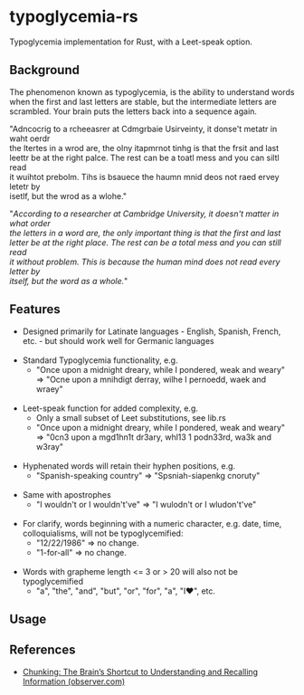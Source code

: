 # typoglycemia-rs

Typoglycemia implementation for Rust, with a Leet-speak option.

## Background

The phenomenon known as typoglycemia, is the ability to understand words when the first and last letters are stable, but the intermediate letters are scrambled. Your brain puts the letters back into a sequence again.

"Adncocrig to a rcheeasrer at Cdmgrbaie Usirveinty, it donse't metatr in waht oerdr  
the ltertes in a wrod are, the olny itapmrnot tinhg is that the frsit and last  
leettr be at the right palce. The rest can be a toatl mess and you can siltl read  
it wuihtot prebolm. Tihs is bsauece the haumn mnid deos not raed ervey letetr by  
isetlf, but the wrod as a wlohe."

"_According to a researcher at Cambridge University, it doesn't matter in what order  
the letters in a word are, the only important thing is that the first and last  
letter be at the right place. The rest can be a total mess and you can still read  
it without problem. This is because the human mind does not read every letter by  
itself, but the word as a whole._"

## Features

- Designed primarily for Latinate languages - English, Spanish, French, etc. - but should work well for Germanic languages<br><br>
- Standard Typoglycemia functionality, e.g.
  - "Once upon a midnight dreary, while I pondered, weak and weary" => "Ocne upon a mnihdigt derray, wilhe I pernoedd, waek and wraey"<br><br>
- Leet-speak function for added complexity, e.g.
  - Only a small subset of Leet substitutions, see lib.rs
  - "Once upon a midnight dreary, while I pondered, weak and weary" => "0cn3 upon a mgd1hn1t dr3ary, whl13 1 podn33rd, wa3k and w3ray"<br><br>
- Hyphenated words will retain their hyphen positions, e.g.
  - "Spanish-speaking country" => "Spsniah-siapenkg cnoruty"<br><br>
- Same with apostrophes
  - "I wouldn't or I wouldn't've" => "I wulodn't or I wludon't've"<br><br>
- For clarify, words beginning with a numeric character, e.g. date, time, colloquialisms, will not be typoglycemified:
  - "12/22/1986" => no change.
  - "1-for-all" => no change.<br><br>
- Words with grapheme length <= 3 or > 20 will also not be typoglycemified
  - "a", "the", "and", "but", "or", "for", "a", "I❤️", etc.

## Usage

## References

- [Chunking: The Brain’s Shortcut to Understanding and Recalling Information (observer.com)](https://observer.com/2017/03/chunking-typoglycemia-brain-consume-information/)
